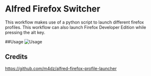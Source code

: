 # Alfred Firefox Switcher
This workflow makes use of a python script to launch different firefox profiles. This workflow can also launch Firefox Developer Edition while pressing the alt key.

##Usage 
![Usage](https://i.imgur.com/YjYyzrG.png)

## Credits
https://github.com/m4dz/alfred-firefox-profile-launcher
